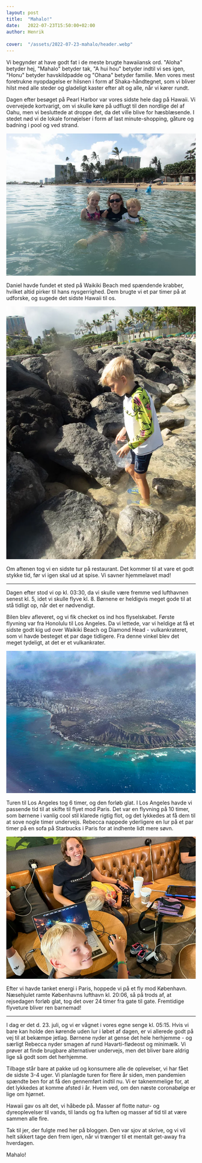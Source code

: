 ```yaml
---
layout: post
title:  "Mahalo!"
date:   2022-07-23T15:50:00+02:00
author: Henrik

cover:  "/assets/2022-07-23-mahalo/header.webp"
---
```


Vi begynder at have godt fat i de meste brugte hawaiiansk ord. "Aloha" betyder hej, "Mahalo" betyder tak, "A hui hou" betyder indtil vi ses igen, "Honu" betyder havskildpadde og "Ohana" betyder familie. Men vores mest foretrukne nyopdagelse er hilsnen i form af Shaka-håndtegnet, som vi bliver hilst med alle steder og gladeligt kaster efter alt og alle, når vi kører rundt.  

Dagen efter besøget på Pearl Harbor var vores sidste hele dag på Hawaii. Vi overvejede kortvarigt, om vi skulle køre på udflugt til den nordlige del af Oahu, men vi besluttede at droppe det, da det ville blive for hæsblæsende. I stedet nød vi de lokale fornøjelser i form af last minute-shopping, gåture og badning i pool og ved strand.

<img src="/assets/2022-07-23-mahalo/badetur.webp" title="Sidste badetur">

Daniel havde fundet et sted på Waikiki Beach med spændende krabber, hvilket altid pirker til hans nysgerrighed. Dem brugte vi et par timer på at udforske, og sugede det sidste Hawaii til os.

<img src="/assets/2022-07-23-mahalo/krabbejagt.webp" title="Krabbejagt">

Om aftenen tog vi en sidste tur på restaurant. Det kommer til at vare et godt stykke tid, før vi igen skal ud at spise. Vi savner hjemmelavet mad!

<hr>

Dagen efter stod vi op kl. 03:30, da vi skulle være fremme ved lufthavnen senest kl. 5, idet vi skulle flyve kl. 8. Børnene er heldigvis meget gode til at stå tidligt op, når det er nødvendigt. 

Bilen blev afleveret, og vi fik checket os ind hos flyselskabet. Første flyvning var fra Honolulu til Los Angeles. Da vi lettede, var vi heldige at få et sidste godt kig ud over Waikiki Beach og Diamond Head - vulkankrateret, som vi havde besteget et par dage tidligere. Fra denne vinkel blev det meget tydeligt, at det er et vulkankrater.

<img src="/assets/2022-07-23-mahalo/diamond_head.webp" title="Diamond Head og Waikiki Beach fra luften">

Turen til Los Angeles tog 6 timer, og den forløb glat. I Los Angeles havde vi passende tid til at skifte til flyet mod Paris. Det var en flyvning på 10 timer, som børnene i vanlig cool stil klarede rigtig flot, og det lykkedes at få dem til at sove nogle timer undervejs. Rebecca nappede yderligere en lur på et par timer på en sofa på Starbucks i Paris for at indhente lidt mere søvn.

<img src="/assets/2022-07-23-mahalo/pause.webp" title="Pausetid">

Efter vi havde tanket energi i Paris, hoppede vi på et fly mod København. Næsehjulet ramte Københavns lufthavn kl. 20:06, så på trods af, at rejsedagen forløb glat, tog det over 24 timer fra gate til gate. Fremtidige flyveture bliver ren barnemad!

<hr>

I dag er det d. 23. juli, og vi er vågnet i vores egne senge kl. 05:15. Hvis vi bare kan holde den kørende uden lur i løbet af dagen, er vi allerede godt på vej til at bekæmpe jetlag. Børnene nyder at gense det hele herhjemme - og særligt Rebecca nyder smagen af rund Havarti-flødeost og minimælk. Vi prøver at finde brugbare alternativer undervejs, men det bliver bare aldrig lige så godt som det herhjemme.

Tilbage står bare at pakke ud og konsumere alle de oplevelser, vi har fået de sidste 3-4 uger. 
Vi planlagde turen for flere år siden, men pandemien spændte ben for at få den gennemført indtil nu. Vi er taknemmelige for, at det lykkedes at komme afsted i år. Hvem ved, om den næste coronabølge er lige om hjørnet.

Hawaii gav os alt det, vi håbede på. Masser af flotte natur- og dyreoplevelser til vands, til lands og fra luften og masser af tid til at være sammen alle fire.

Tak til jer, der fulgte med her på bloggen. Den var sjov at skrive, og vi vil helt sikkert tage den frem igen, når vi trænger til et mentalt get-away fra hverdagen.

Mahalo!
